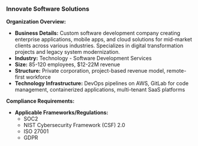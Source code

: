 ### Innovate Software Solutions

**Organization Overview:**
* **Business Details:** Custom software development company creating enterprise applications, mobile apps, and cloud solutions for mid-market clients across various industries. Specializes in digital transformation projects and legacy system modernization.
* **Industry:** Technology - Software Development Services
* **Size:** 85-120 employees, $12-22M revenue
* **Structure:** Private corporation, project-based revenue model, remote-first workforce
* **Technology Infrastructure:** DevOps pipelines on AWS, GitLab for code management, containerized applications, multi-tenant SaaS platforms

**Compliance Requirements:**
* **Applicable Frameworks/Regulations:**
    * SOC2
    * NIST Cybersecurity Framework (CSF) 2.0
    * ISO 27001
    * GDPR